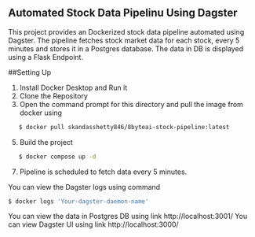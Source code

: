 ## Automated Stock Data Pipelinu Using Dagster
This project provides an Dockerized stock data pipeline automated using Dagster. The pipeline fetches stock market data for each stock, every 5 minutes and stores it in a Postgres database. 
The data in DB is displayed using a Flask Endpoint.

##Setting Up
1. Install Docker Desktop and Run it
2. Clone the Repository
3. Open the command prompt for this directory and pull the image from docker using
``` bash
   $ docker pull skandasshetty846/8byteai-stock-pipeline:latest
```
5. Build the project
``` bash
   $ docker compose up -d
```
7. Pipeline is scheduled to fetch data every 5 minutes.

You can view the Dagster logs using command
``` bash
$ docker logs 'Your-dagster-daemon-name'
```

You can view the data in Postgres DB using link http://localhost:3001/
You can view Dagster UI using link http://localhost:3000/


